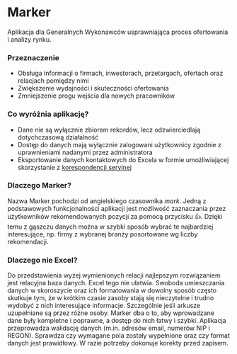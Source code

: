 # Marker

Aplikacja dla Generalnych Wykonawców usprawniająca proces ofertowania i analizy rynku.

### Przeznaczenie

* Obsługa informacji o firmach, inwestorach, przetargach, ofertach oraz relacjach pomiędzy nimi
* Zwiększenie wydajności i skuteczności ofertowania
* Zmniejszenie progu wejścia dla nowych pracowników

### Co wyróżnia aplikację?

* Dane nie są wyłącznie zbiorem rekordów, lecz odzwierciedlają dotychczasową działalność
* Dostęp do danych mają wyłącznie zalogowani użytkownicy zgodnie z uprawnieniami nadanymi przez administratora
* Eksportowanie danych kontaktowych do Excela w formie umożliwiającej skorzystanie z [korespondencji seryjnej](https://support.office.com/pl-pl/article/Tworzenie-korespondencji-seryjnej-za-pomoc%C4%85-arkusza-kalkulacyjnego-programu-Excel-858c7d7f-5cc0-4ba1-9a7b-0a948fa3d7d3)

### Dlaczego Marker?

Nazwa Marker pochodzi od angielskiego czasownika *mark*. Jedną z podstawowych funkcjonalności aplikacji jest możliwość zaznaczania przez użytkowników rekomendowanych pozycji za pomocą przycisku 👍. Dzięki temu z gąszczu danych można w szybki sposób wybrać te najbardziej interesujące, np. firmy z wybranej branży posortowane wg liczby rekomendacji.

### Dlaczego nie Excel?

Do przedstawienia wyżej wymienionych relacji najlepszym rozwiązaniem jest relacyjna baza danych. Excel tego nie ułatwia. Swoboda umieszczania danych w skoroszycie oraz ich formatowania w dowolny sposób często skutkuje tym, że w krótkim czasie zasoby stają się nieczytelne i trudno wydobyć z nich interesujące informacje. Szczególnie jeśli arkusze uzupełniane są przez różne osoby.
Marker dba o to, aby wprowadzane dane były kompletne i poprawne, a dostęp do nich łatwy i szybki. Aplikacja przeprowadza walidację danych (m.in. adresów email, numerów NIP i REGON). Sprawdza czy wymagane pola zostały wypełnione oraz czy format danych jest prawidłowy. W razie potrzeby dokonuje korekty przed zapisem.
